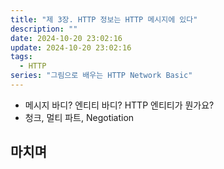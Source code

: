 ```yaml
---
title: "제 3장. HTTP 정보는 HTTP 메시지에 있다"
description: ""
date: 2024-10-20 23:02:16
update: 2024-10-20 23:02:16
tags:
  - HTTP
series: "그림으로 배우는 HTTP Network Basic"
---
```


- 메시지 바디? 엔티티 바디? HTTP 엔티티가 뭔가요?
- 청크, 멀티 파트, Negotiation

## 마치며 
